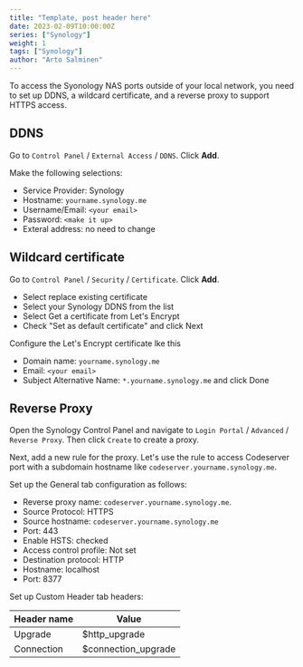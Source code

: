 ```yaml
---
title: "Template, post header here"
date: 2023-02-09T10:00:00Z
series: ["Synology"]
weight: 1
tags: ["Synology"]
author: "Arto Salminen"
---
```


To access the Syonology NAS ports outside of your local network, you need to
set up DDNS, a wildcard certificate, and a reverse proxy to support HTTPS access.

## DDNS

Go to `Control Panel` / `External Access` / `DDNS`. Click **Add**.

Make the following selections:

- Service Provider: Synology
- Hostname: `yourname.synology.me`
- Username/Email: `<your email>`
- Password: `<make it up>`
- Exteral address: no need to change

## Wildcard certificate

Go to `Control Panel` / `Security` / `Certificate`. Click **Add**.

- Select replace existing certificate
- Select your Synology DDNS from the list
- Select Get a certificate from Let's Encrypt
- Check "Set as default certificate" and click Next

Configure the Let's Encrypt certificate lke this
- Domain name: `yourname.synology.me`
- Email: `<your email>`
- Subject Alternative Name: `*.yourname.synology.me` and click Done

## Reverse Proxy

Open the Synology Control Panel and navigate to `Login Portal` / `Advanced` / `Reverse Proxy`.
Then click `Create` to create a proxy.

Next, add a new rule for the proxy. Let's use the rule to access Codeserver port with
a subdomain hostname like `codeserver.yourname.synology.me`.

Set up the General tab configuration as follows:
- Reverse proxy name: `codeserver.yourname.synology.me`.
- Source Protocol: HTTPS
- Source hostname: `codeserver.yourname.synology.me`
- Port: 443
- Enable HSTS: checked
- Access control profile: Not set
- Destination protocol: HTTP
- Hostname: localhost
- Port: 8377

Set up Custom Header tab headers:

| Header name | Value               |
|-------------|---------------------|
| Upgrade     | $http_upgrade       |
| Connection  | $connection_upgrade |

